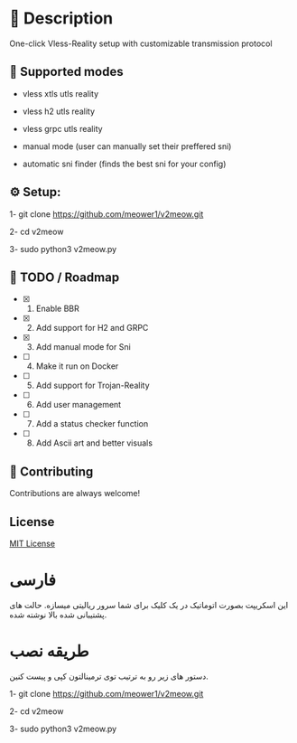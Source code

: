 # :star2: Description

One-click Vless-Reality setup with customizable transmission protocol 

## :eyes: Supported modes
- vless xtls utls reality

- vless h2 utls reality

- vless grpc utls reality

- manual mode (user can manually set their preffered sni)

- automatic sni finder (finds the best sni for your config)
## :gear: Setup:

1- git clone https://github.com/meower1/v2meow.git

2- cd v2meow

3- sudo python3 v2meow.py

<!-- Roadmap -->

## :compass: TODO / Roadmap

* [x] 1. Enable BBR
* [x] 2. Add support for H2 and GRPC
* [x] 3. Add manual mode for Sni
* [ ] 4. Make it run on Docker
* [ ] 5. Add support for Trojan-Reality
* [ ] 6. Add user management
* [ ] 7. Add a status checker function
* [ ] 8. Add Ascii art and better visuals

<!-- Contributing -->

## :wave: Contributing

Contributions are always welcome!

## License
[MIT License](LICENSE)

# فارسی 

این اسکریپت بصورت اتوماتیک در یک کلیک برای شما سرور ریالیتی میسازه. حالت های پشتیبانی شده بالا نوشته شده. 


# طریقه نصب 
دستور های زیر رو به ترتیب توی ترمینالتون کپی و پیست کنین.

1- git clone https://github.com/meower1/v2meow.git

2- cd v2meow

3- sudo python3 v2meow.py




